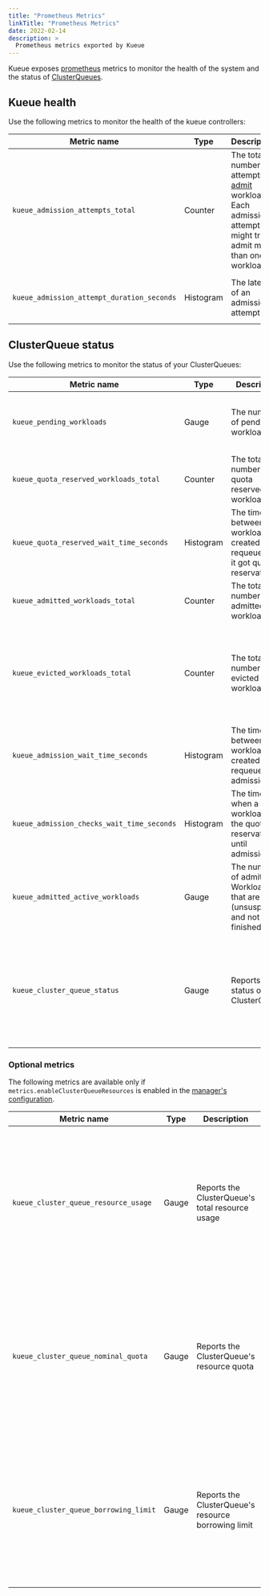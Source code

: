 ```yaml
---
title: "Prometheus Metrics"
linkTitle: "Prometheus Metrics"
date: 2022-02-14
description: >
  Prometheus metrics exported by Kueue
---
```


Kueue exposes [prometheus](https://prometheus.io) metrics to monitor the health
of the system and the status of [ClusterQueues](/docs/concepts/cluster_queue).

## Kueue health

Use the following metrics to monitor the health of the kueue controllers:

| Metric name | Type | Description | Labels |
| ----------- | ---- | ----------- | ------ |
| `kueue_admission_attempts_total` | Counter | The total number of attempts to [admit](/docs/concepts#admission) workloads. Each admission attempt might try to admit more than one workload. | `result`: possible values are `success` or `inadmissible` |
| `kueue_admission_attempt_duration_seconds` | Histogram | The latency of an admission attempt. | `result`: possible values are `success` or `inadmissible` |

## ClusterQueue status

Use the following metrics to monitor the status of your ClusterQueues:

| Metric name | Type | Description | Labels |
| ----------- | ---- | ----------- | ------ |
| `kueue_pending_workloads` | Gauge | The number of pending workloads. | `cluster_queue`: the name of the ClusterQueue<br> `status`: possible values are `active` or `inadmissible` |
| `kueue_quota_reserved_workloads_total` | Counter | The total number of quota reserved workloads. | `cluster_queue`: the name of the ClusterQueue |
| `kueue_quota_reserved_wait_time_seconds` | Histogram | The time between a workload was created or requeued until it got quota reservation. | `cluster_queue`: the name of the ClusterQueue |
| `kueue_admitted_workloads_total` | Counter | The total number of admitted workloads. | `cluster_queue`: the name of the ClusterQueue |
| `kueue_evicted_workloads_total` | Counter | The total number of evicted workloads. | `cluster_queue`: the name of the ClusterQueue<br> `reason`: Possible values are `Preempted`, `PodsReadyTimeout`, `AdmissionCheck`, `ClusterQueueStopped` or `InactiveWorkload` |
| `kueue_admission_wait_time_seconds` | Histogram | The time between a workload was created or requeued until admission. | `cluster_queue`: the name of the ClusterQueue |
| `kueue_admission_checks_wait_time_seconds` | Histogram | The time from when a workload got the quota reservation until admission. | `cluster_queue`: the name of the ClusterQueue |
| `kueue_admitted_active_workloads` | Gauge | The number of admitted Workloads that are active (unsuspended and not finished) | `cluster_queue`: the name of the ClusterQueue |
| `kueue_cluster_queue_status` | Gauge | Reports the status of the ClusterQueue | `cluster_queue`: The name of the ClusterQueue<br> `status`: Possible values are `pending`, `active` or `terminated`. For a ClusterQueue, the metric only reports a value of 1 for one of the statuses. |

### Optional metrics

The following metrics are available only if `metrics.enableClusterQueueResources` is enabled in the [manager's configuration](/docs/installation/#install-a-custom-configured-released-version).

| Metric name | Type | Description | Labels |
| ----------- | ---- | ----------- | ------ |
| `kueue_cluster_queue_resource_usage` | Gauge | Reports the ClusterQueue's total resource usage |`cohort`: The cohort in which the queue belongs<br> `cluster_queue`: The name of the ClusterQueue<br> `flavor`: referenced flavor<br> `resource`: The resource name|
| `kueue_cluster_queue_nominal_quota` | Gauge | Reports the ClusterQueue's resource quota |`cohort`: The cohort in which the queue belongs<br> `cluster_queue`: The name of the ClusterQueue<br> `flavor`: referenced flavor<br> `resource`: The resource name|
| `kueue_cluster_queue_borrowing_limit` | Gauge | Reports the ClusterQueue's resource borrowing limit |`cohort`: The cohort in which the queue belongs<br> `cluster_queue`: The name of the ClusterQueue<br> `flavor`: referenced flavor<br> `resource`: The resource name|
